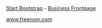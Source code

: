 [Start Bootstrap](http://startbootstrap.com/) - [Business Frontpage](http://startbootstrap.com/template-overviews/business-frontpage/)


www.freenom.com
